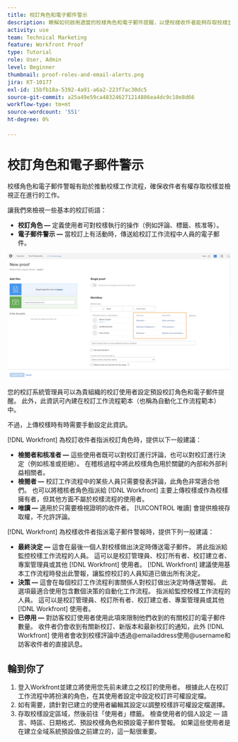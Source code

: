 ```yaml
---
title: 校訂角色和電子郵件警示
description: 瞭解如何啟用適當的校樣角色和電子郵件提醒，以便校樣收件者能夠存取校樣並檢視中進行的工作 [!DNL  Workfront].
activity: use
team: Technical Marketing
feature: Workfront Proof
type: Tutorial
role: User, Admin
level: Beginner
thumbnail: proof-roles-and-email-alerts.png
jira: KT-10177
exl-id: 15bfb18a-5392-4a91-a6a2-223f7ac30dc5
source-git-commit: a25a49e59ca483246271214886ea4dc9c10e8d66
workflow-type: tm+mt
source-wordcount: '551'
ht-degree: 0%

---
```


# 校訂角色和電子郵件警示

校樣角色和電子郵件警報有助於推動校樣工作流程，確保收件者有權存取校樣並檢視正在進行的工作。

讓我們來檢視一些基本的校訂術語：

* **校訂角色 —** 定義使用者可對校樣執行的操作（例如評論、標籤、核准等）。
* **電子郵件警示 —** 當校訂上有活動時，傳送給校訂工作流程中人員的電子郵件。

![的影像 [!UICONTROL 新校訂] 視窗的 [!UICONTROL 校訂角色] 和 [!UICONTROL 電子郵件警示] 欄反白顯示。](assets/proof-roles-and-email-alerts.png)

您的校訂系統管理員可以為貴組織的校訂使用者設定預設校訂角色和電子郵件提醒。 此外，此資訊可內建在校訂工作流程範本（也稱為自動化工作流程範本）中。

不過，上傳校樣時有時需要手動設定此資訊。

[!DNL Workfront] 為校訂收件者指派校訂角色時，提供以下一般建議：

* **檢閱者和核准者 —** 這些使用者既可以對校訂進行評論，也可以對校訂進行決定（例如核准或拒絕）。 在稽核過程中將此校樣角色用於關鍵的內部和外部利益相關者。
* **檢閱者 —** 校訂工作流程中的某些人員只需要發表評論，此角色非常適合他們。 也可以將稽核者角色指派給 [!DNL Workfront] 主要上傳校樣或作為校樣擁有者，但其他方面不屬於校樣流程的使用者。
* **唯讀 —** 適用於只需要檢視證明的收件者。 [!UICONTROL 唯讀] 會提供檢視存取權，不允許評論。

[!DNL Workfront] 為校樣收件者指派電子郵件警報時，提供下列一般建議：

* **最終決定 —** 這會在最後一個人對校樣做出決定時傳送電子郵件。 將此指派給監控校樣工作流程的人員。 這可以是校訂管理員、校訂所有者、校訂建立者、專案管理員或其他 [!DNL Workfront] 使用者。 [!DNL Workfront] 建議使用基本工作流程時發出此警報，讓監控校訂的人員知道已做出所有決定。
* **決策 —** 這會在每個校訂工作流程利害關係人對校訂做出決定時傳送警報。 此選項最適合使用包含數個決策的自動化工作流程。 指派給監控校樣工作流程的人員。 這可以是校訂管理員、校訂所有者、校訂建立者、專案管理員或其他 [!DNL Workfront] 使用者。
* **已停用 —** 對訪客校訂使用者使用此項來限制他們收到的有關校訂的電子郵件數量。 收件者仍會收到有關新校訂、新版本和最新校訂的通知，此外 [!DNL Workfront] 使用者會收到校樣評論中透過@emailaddress使用@username和訪客收件者的直接訊息。

## 輪到你了

1. 登入Workfront並建立將使用您先前未建立之校訂的使用者。 根據此人在校訂工作流程中將扮演的角色，在其使用者設定中設定校訂許可權設定檔。
1. 如有需要，請針對已建立的使用者編輯其設定以調整校樣許可權設定檔選擇。
1. 存取校樣設定區域，然後前往「使用者」標籤。 檢查使用者的個人設定 — 語言、時區、日期格式、預設校樣角色和預設電子郵件警報。 如果這些使用者是在建立全域系統預設值之前建立的，這一點很重要。

<!--
Download the proof role and email alert guides to have on hand as you start uploading proofs and assigning proof recipients.
-->

<!--
## Learn more
* Notifications for proof comments and decisions
-->

<!--
## Guides
* Proof roles
* Email alerts
-->
